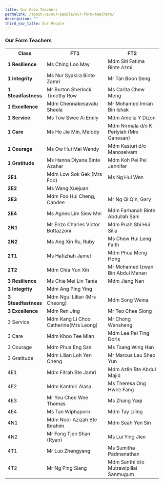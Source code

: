 ```yaml
---
title: Our Form Teachers
permalink: /about-us/our-people/our-form-teachers/
description: ""
third_nav_title: Our People
---
```

<h3>Our Form Teachers</h3>
<table style="width:100%">
<tbody>
<tr>
<th style="width:25%">Class</th>
<th style="width:40%">FT1</th>
<th style="width:40%">FT2</th>
</tr>
<tr>
	<td><strong>1 Resilience</strong></td>
<td>Ms Ching Loo May</td>
<td>Mdm Siti Fatima Binte Azmi</td>
</tr>
<tr>
	<td><strong>1 Integrity</strong></td>
<td>Ms Nur Syakira Binte Zamri</td>
<td>Mr Tan Boon Seng</td>
</tr>
<tr>
	<td><strong>1 Steadfastness</strong></td>
<td>Mr Burton Sherlock Timothy Row</td>
<td>Ms Carita Chew Meng</td>
</tr>
	<tr>
		<td><strong>1 Excellence</strong></td>
<td>Mdm Chennakesavalu Sheela </td>
<td>Mr Mohamed Imran Bin Ishak</td>
</tr>
	<tr>
		<td><strong>1 Service</strong></td>
<td>Ms	Tow Swee Ai Emily</td>
<td>Mdm	Amelia Y Dizon</td>
</tr>
	<tr>
		<td><strong>1 Care</strong></td>
<td>Ms Ho Jie Min, Melody</td>
<td>Mdm	Nirmala d/o K Periyiah (Mrs Ganesan)</td>
</tr>
	<tr>
		<td><strong>1 Courage</strong></td>
<td>Ms Ow Hui Mei Wendy</td>
<td>Mdm	Kasturi d/o Manoselvam</td>
</tr>
	<tr>
		<td><strong>1 Gratitude</strong></td>
<td>Ms Hanna Diyana Binte Azahar</td>
<td>Mdm	Koh Pei Pei Jennifer</td>
</tr>
		<tr>
			<td><strong>2E1</strong> </td>
<td>Mdm	Low Sok Gek (Mrs Foo)</td>
<td>Ms Ng Hui Wen</td>
</tr>
		<tr>
			<td><strong>2E2</strong></td>
<td>Ms Wang Xuejuan</td>
<td></td>
</tr>
		<tr>
			<td><strong>2E3</strong></td>
<td>Mdm	Foo Hui Cheng, Candee</td>
<td>Mr Ng Qi Qin, Gary</td>
</tr>
		<tr>
			<td><strong>2E4</strong></td>
<td>Ms Agnes Lim Siew Mei</td>
<td>Mdm	Farhanah Binte Abdullah Sani</td>
</tr>
		<tr>
			<td><strong>2N1</strong></td>
<td>Mr Enzo Charles Victor Buttazzoni</td>
<td>Mdm	Puah Shi Hui Silia</td>
</tr>
		<tr>
			<td><strong>2N2</strong></td>
<td>Ms Ang Xin Ru, Ruby</td>
<td>Ms Chew Hui Leng Faith</td>
</tr>
		<tr>
			<td><strong>2T1</strong></td>
<td>Ms Hafizhah Jamel</td>
<td>Mdm	Phua Meng Hong</td>
</tr>
<tr>
	<td><strong>2T2</strong></td>
<td>Mdm Chia Yun Xin</td>
<td>Mr Mohamed Izwan Bin Abdul Manan</td>
</tr>
	<tr>
		<td><strong>3 Resilience</strong></td>
<td>Ms Chia Mei Lin Tania</td>
<td>Mdm Jiang Nan</td>
</tr>
	<tr>
		<td><strong>3 Integrity</strong></td>
<td>Mdm Ang Ping Ying</td>
<td></td>
</tr>
	<tr>
		<td><strong>3 Steadfastness</strong></td>
<td>Mdm	Ngui Lilian (Mrs Cheong)</td>
<td>Mdm Song Weina</td>
</tr>
	<tr>
		<td><strong>3 Excellence</strong></td>
<td>Mdm	Ren Jing</td>
<td>Mr Teo Chee Siong</td>
</tr>
	<tr>
<td>3 Service</td>
<td>Mdm	Kang Li Choo Catherine(Mrs Leong)</td>
<td>Mr Chong Wensheng</td>
</tr>
	<tr>
<td>3 Care</td>
<td>Mdm	Khoo Tee Mian</td>
<td>Mdm Lee Pei Ting Doris</td>
</tr>
	<tr>
<td>3 Courage</td>
<td>Mdm	Phua Eng Sze</td>
<td>Ms Tsang Wing Han</td>
</tr>
	<tr>
<td>3 Gratitude</td>
<td>Mdm	Lilian Loh Yen Cheng</td>
<td>Mr Marcus Lau Shao Yun</td>
</tr>
		<tr>
<td>4E1</td>
<td>Mdm	Fitrah Bte Jamri</td>
<td>Mdm Azlin Bte Abdul Majid</td>
</tr>
		<tr>
<td>4E2</td>
<td>Mdm	Kanthiri Alasa</td>
<td>Ms Theresa Ong Hwee Fang</td>
</tr>
		<tr>
<td>4E3</td>
<td>Mr Yeu Chee Wee Thomas</td>
<td>Ms Zhang Yaqi</td>
</tr>
		<tr>
<td>4E4</td>
<td>Ms Tan Wiphaporn</td>
<td>Mdm	Tay Liling </td>
</tr>
		<tr>
<td>4N1</td>
<td>Mdm Noor Azizah Bte Ibrahim</td>
<td>Mdm	Seah Yen Sin</td>
</tr>
		<tr>
<td>4N2</td>
<td>Mr Fong Tjen Shan (Ryan)</td>
<td>Ms Lui Ying Jien</td>
</tr>
		<tr>
<td>4T1</td>
<td>Mr Luo Zhengyang</td>
<td>Ms Sumitha Padmanathan</td>
</tr>
		<tr>
<td>4T2</td>
<td>Mr Ng Ping Siang</td>
<td>Mdm Santhi d/o Mutrawipillai Sanmugum</td>
</tr>
</tbody>
</table>